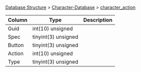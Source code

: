 [Database Structure](Database-Structure) > [Character-Database](Character-Database) > [character_action](character_action)

Column | Type | Description
--- | --- | ---
Guid | int(10) unsigned | 
Spec | tinyint(3) unsigned | 
Button | tinyint(3) unsigned | 
Action | int(10) unsigned | 
Type | tinyint(3) unsigned | 
